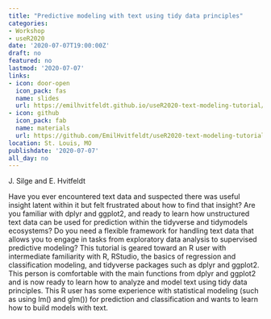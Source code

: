 ```yaml
---
title: "Predictive modeling with text using tidy data principles"
categories:
- Workshop
- useR2020
date: '2020-07-07T19:00:00Z'
draft: no
featured: no
lastmod: '2020-07-07'
links:
- icon: door-open
  icon_pack: fas
  name: slides
  url: https://emilhvitfeldt.github.io/useR2020-text-modeling-tutorial/
- icon: github
  icon_pack: fab
  name: materials
  url: https://github.com/EmilHvitfeldt/useR2020-text-modeling-tutorial
location: St. Louis, MO
publishdate: '2020-07-07'
all_day: no
---
```



J. Silge and E. Hvitfeldt

Have you ever encountered text data and suspected there was useful insight latent within it but felt frustrated
about how to find that insight?
Are you familiar with dplyr and ggplot2, and ready to learn how unstructured text data can be used for
prediction within the tidyverse and tidymodels ecosystems?
Do you need a flexible framework for handling text data that allows you to engage in tasks from exploratory
data analysis to supervised predictive modeling?
This tutorial is geared toward an R user with intermediate familiarity with R, RStudio, the basics of regression
and classification modeling, and tidyverse packages such as dplyr and ggplot2. This person is comfortable
with the main functions from dplyr and ggplot2 and is now ready to learn how to analyze and model text
using tidy data principles. This R user has some experience with statistical modeling (such as using lm()
and glm()) for prediction and classification and wants to learn how to build models with text.
